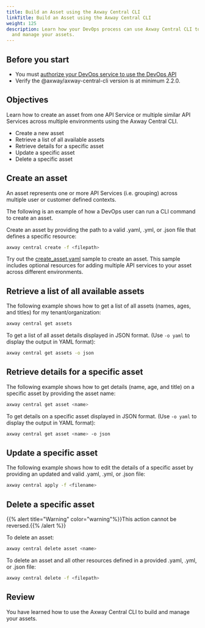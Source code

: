 ```yaml
---
title: Build an Asset using the Axway Central CLI
linkTitle: Build an Asset using the Axway Central CLI
weight: 125
description: Learn how your DevOps process can use Axway Central CLI to build
  and manage your assets.
---
```


## Before you start

* You must [authorize your DevOps service to use the DevOps API](/docs/cli_central/cli_install/#authorize-your-cli-to-use-the-amplify-central-apis)
* Verify the @axway/axway-central-cli version is at minimum 2.2.0.

## Objectives

Learn how to create an asset from one API Service or multiple similar API Services across multiple environments using the Axway Central CLI.

* Create a new asset
* Retrieve a list of all available assets
* Retrieve details for a specific asset
* Update a specific asset
* Delete a specific asset

## Create an asset

An asset represents one or more API Services (i.e. grouping) across multiple user or customer defined contexts.

The following is an example of how a DevOps user can run a CLI command to create an asset.

Create an asset by providing the path to a valid .yaml, .yml, or .json file that defines a specific resource:

```bash
axway central create -f <filepath>
```

Try out the [create_asset.yaml](https://axway-open-docs.netlify.app/samples/central/create_asset.yaml) sample to create an asset.
This sample includes optional resources for adding multiple API services to your asset across different environments.

## Retrieve a list of all available assets

The following example shows how to get a list of all assets (names, ages, and titles) for my tenant/organization:

```bash
axway central get assets
```

To get a list of all asset details displayed in JSON format. (Use `-o yaml` to display the output in YAML format):

```bash
axway central get assets -o json
```

## Retrieve details for a specific asset

The following example shows how to get details (name, age, and title) on a specific asset by providing the asset name:

```bash
axway central get asset <name>
```

To get details on a specific asset displayed in JSON format. (Use `-o yaml` to display the output in YAML format):

```bash
axway central get asset <name> -o json
```

## Update a specific asset

The following example shows how to edit the details of a specific asset by providing an updated and valid .yaml, .yml, or .json file:

```bash
axway central apply -f <filename>
```

## Delete a specific asset

{{% alert title="Warning" color="warning"%}}This action cannot be reversed.{{% /alert %}}

To delete an asset:

```bash
axway central delete asset <name>
```

To delete an asset and all other resources defined in a provided .yaml, .yml, or .json file:

```bash
axway central delete -f <filepath>
```

## Review

You have learned how to use the Axway Central CLI to build and manage your assets.
